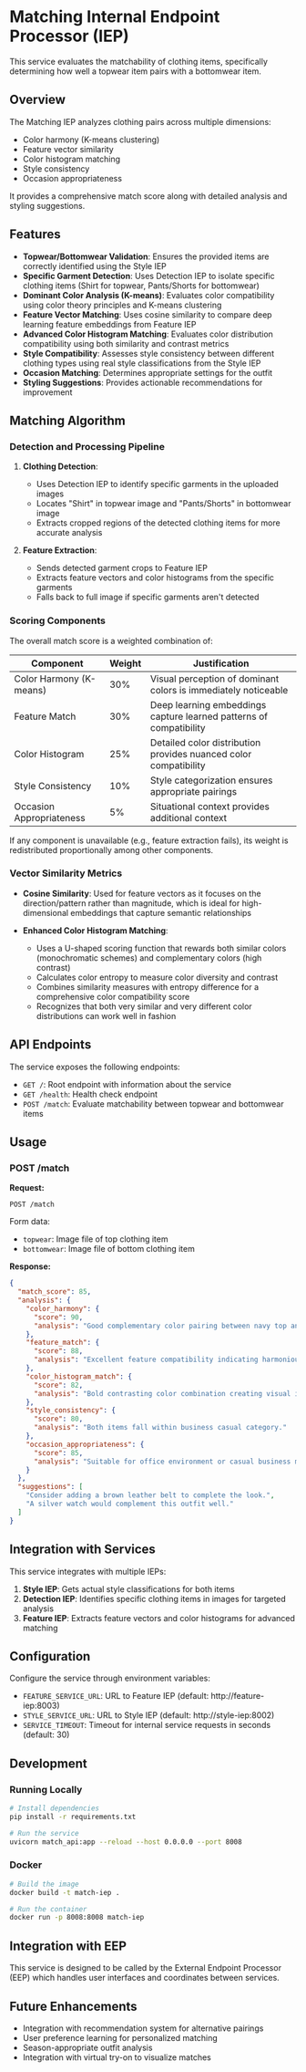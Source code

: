# Matching Internal Endpoint Processor (IEP)

This service evaluates the matchability of clothing items, specifically determining how well a topwear item pairs with a bottomwear item.

## Overview

The Matching IEP analyzes clothing pairs across multiple dimensions:
- Color harmony (K-means clustering)
- Feature vector similarity
- Color histogram matching
- Style consistency
- Occasion appropriateness

It provides a comprehensive match score along with detailed analysis and styling suggestions.

## Features

- **Topwear/Bottomwear Validation**: Ensures the provided items are correctly identified using the Style IEP
- **Specific Garment Detection**: Uses Detection IEP to isolate specific clothing items (Shirt for topwear, Pants/Shorts for bottomwear)
- **Dominant Color Analysis (K-means)**: Evaluates color compatibility using color theory principles and K-means clustering
- **Feature Vector Matching**: Uses cosine similarity to compare deep learning feature embeddings from Feature IEP
- **Advanced Color Histogram Matching**: Evaluates color distribution compatibility using both similarity and contrast metrics
- **Style Compatibility**: Assesses style consistency between different clothing types using real style classifications from the Style IEP
- **Occasion Matching**: Determines appropriate settings for the outfit
- **Styling Suggestions**: Provides actionable recommendations for improvement

## Matching Algorithm

### Detection and Processing Pipeline

1. **Clothing Detection**:
   - Uses Detection IEP to identify specific garments in the uploaded images
   - Locates "Shirt" in topwear image and "Pants/Shorts" in bottomwear image
   - Extracts cropped regions of the detected clothing items for more accurate analysis

2. **Feature Extraction**:
   - Sends detected garment crops to Feature IEP 
   - Extracts feature vectors and color histograms from the specific garments
   - Falls back to full image if specific garments aren't detected

### Scoring Components

The overall match score is a weighted combination of:

| Component | Weight | Justification |
|-----------|--------|---------------|
| Color Harmony (K-means) | 30% | Visual perception of dominant colors is immediately noticeable |
| Feature Match | 30% | Deep learning embeddings capture learned patterns of compatibility |
| Color Histogram | 25% | Detailed color distribution provides nuanced color compatibility |
| Style Consistency | 10% | Style categorization ensures appropriate pairings |
| Occasion Appropriateness | 5% | Situational context provides additional context |

If any component is unavailable (e.g., feature extraction fails), its weight is redistributed proportionally among other components.

### Vector Similarity Metrics

- **Cosine Similarity**: Used for feature vectors as it focuses on the direction/pattern rather than magnitude, which is ideal for high-dimensional embeddings that capture semantic relationships

- **Enhanced Color Histogram Matching**: 
  - Uses a U-shaped scoring function that rewards both similar colors (monochromatic schemes) and complementary colors (high contrast)
  - Calculates color entropy to measure color diversity and contrast
  - Combines similarity measures with entropy difference for a comprehensive color compatibility score
  - Recognizes that both very similar and very different color distributions can work well in fashion

## API Endpoints

The service exposes the following endpoints:

- `GET /`: Root endpoint with information about the service
- `GET /health`: Health check endpoint
- `POST /match`: Evaluate matchability between topwear and bottomwear items

## Usage

### POST /match

**Request:**
```
POST /match
```

Form data:
- `topwear`: Image file of top clothing item
- `bottomwear`: Image file of bottom clothing item

**Response:**
```json
{
  "match_score": 85,
  "analysis": {
    "color_harmony": {
      "score": 90,
      "analysis": "Good complementary color pairing between navy top and khaki bottom."
    },
    "feature_match": {
      "score": 88,
      "analysis": "Excellent feature compatibility indicating harmonious outfit composition."
    },
    "color_histogram_match": {
      "score": 82,
      "analysis": "Bold contrasting color combination creating visual interest."
    },
    "style_consistency": {
      "score": 80,
      "analysis": "Both items fall within business casual category."
    },
    "occasion_appropriateness": {
      "score": 85,
      "analysis": "Suitable for office environment or casual business meetings."
    }
  },
  "suggestions": [
    "Consider adding a brown leather belt to complete the look.",
    "A silver watch would complement this outfit well."
  ]
}
```

## Integration with Services

This service integrates with multiple IEPs:

1. **Style IEP**: Gets actual style classifications for both items
2. **Detection IEP**: Identifies specific clothing items in images for targeted analysis
3. **Feature IEP**: Extracts feature vectors and color histograms for advanced matching

## Configuration

Configure the service through environment variables:
- `FEATURE_SERVICE_URL`: URL to Feature IEP (default: http://feature-iep:8003)
- `STYLE_SERVICE_URL`: URL to Style IEP (default: http://style-iep:8002)
- `SERVICE_TIMEOUT`: Timeout for internal service requests in seconds (default: 30)

## Development

### Running Locally

```bash
# Install dependencies
pip install -r requirements.txt

# Run the service
uvicorn match_api:app --reload --host 0.0.0.0 --port 8008
```

### Docker

```bash
# Build the image
docker build -t match-iep .

# Run the container
docker run -p 8008:8008 match-iep
```

## Integration with EEP

This service is designed to be called by the External Endpoint Processor (EEP) which handles user interfaces and coordinates between services.

## Future Enhancements

- Integration with recommendation system for alternative pairings
- User preference learning for personalized matching
- Season-appropriate outfit analysis
- Integration with virtual try-on to visualize matches 
